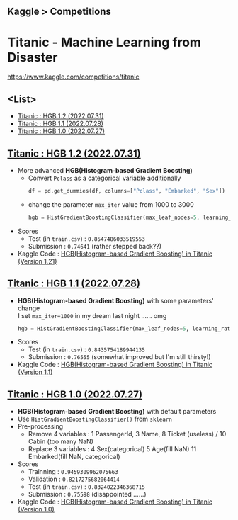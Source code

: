 ## Kaggle > Competitions

# Titanic - Machine Learning from Disaster

https://www.kaggle.com/competitions/titanic


## \<List>

- [Titanic : HGB 1.2 (2022.07.31)](#titanic--hgb-12-20220731)
- [Titanic : HGB 1.1 (2022.07.28)](#titanic--hgb-11-20220728)
- [Titanic : HGB 1.0 (2022.07.27)](#titanic--hgb-10-20220727)


## [Titanic : HGB 1.2 (2022.07.31)](#list)

- More advanced **HGB(Histogram-based Gradient Boosting)**
  - Convert `Pclass` as a categorical variable additionally
    ```python
    df = pd.get_dummies(df, columns=["Pclass", "Embarked", "Sex"])
    ```
  - change the parameter `max_iter` value from 1000 to 3000
    ```python
    hgb = HistGradientBoostingClassifier(max_leaf_nodes=5, learning_rate=0.01, max_iter=3000, random_state=604)
    ```
- Scores
  - Test (in `train.csv`) : `0.8547486033519553`
  - Submission : `0.74641` (rather stepped back??)
- Kaggle Code : [HGB(Histogram-based Gradient Boosting) in Titanic (Version 1.21)](https://www.kaggle.com/code/kangrokkim/hgb-histogram-based-gradient-boosting-in-titanic?scriptVersionId=102157325)

## [Titanic : HGB 1.1 (2022.07.28)](#list)

- **HGB(Histogram-based Gradient Boosting)** with some parameters' change  
  I set `max_iter=1000` in my dream last night …… omg
    ```python
    hgb = HistGradientBoostingClassifier(max_leaf_nodes=5, learning_rate=0.01, max_iter=1000, random_state=604)
    ```
- Scores
  - Test (in `train.csv`) : `0.8435754189944135`
  - Submission : `0.76555` (somewhat improved but I'm still thirsty!)
- Kaggle Code : [HGB(Histogram-based Gradient Boosting) in Titanic (Version 1.1)](https://www.kaggle.com/code/kangrokkim/hgb-histogram-based-gradient-boosting-in-titanic?scriptVersionId=101936628)


## [Titanic : HGB 1.0 (2022.07.27)](#list)

- **HGB(Histogram-based Gradient Boosting)** with default parameters
- Use `HistGradientBoostingClassifier()` from `sklearn`
- Pre-processing
  - Remove 4 variables  : 1 PassengerId, 3 Name, 8 Ticket (useless) / 10 Cabin (too many NaN)
  - Replace 3 variables : 4 Sex(categorical) 5 Age(fill NaN) 11 Embarked(fill NaN, categorical)
- Scores
  - Trainning : `0.9459309962075663`
  - Validation : `0.8217275682064414`
  - Test (in `train.csv`) : `0.8324022346368715`
  - Submission : `0.75598` (disappointed ……)
- Kaggle Code : [HGB(Histogram-based Gradient Boosting) in Titanic (Version 1.0)](https://www.kaggle.com/code/kangrokkim/hgb-histogram-based-gradient-boosting-in-titanic?scriptVersionId=101897526)